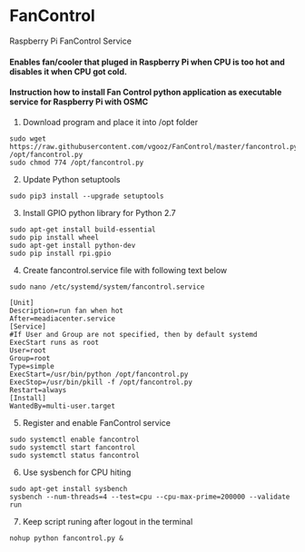 # FanControl
Raspberry Pi FanControl Service

#### Enables fan/cooler that pluged in Raspberry Pi when CPU is too hot and disables it when CPU got cold.

#### Instruction how to install Fan Control python application as executable service for Raspberry Pi with OSMC

1. Download program and place it into /opt folder
```
sudo wget https://raw.githubusercontent.com/vgooz/FanControl/master/fancontrol.py /opt/fancontrol.py
sudo chmod 774 /opt/fancontrol.py
```
2. Update Python setuptools

`sudo pip3 install --upgrade setuptools`

3. Install GPIO python library for Python 2.7
```
sudo apt-get install build-essential
sudo pip install wheel
sudo apt-get install python-dev
sudo pip install rpi.gpio
```
4. Create fancontrol.service file with following text below

`sudo nano /etc/systemd/system/fancontrol.service`

```
[Unit]
Description=run fan when hot
After=meadiacenter.service
[Service]
#If User and Group are not specified, then by default systemd ExecStart runs as root
User=root
Group=root
Type=simple
ExecStart=/usr/bin/python /opt/fancontrol.py
ExecStop=/usr/bin/pkill -f /opt/fancontrol.py
Restart=always
[Install]
WantedBy=multi-user.target
```
5. Register and enable FanControl service
```
sudo systemctl enable fancontrol
sudo systemctl start fancontrol
sudo systemctl status fancontrol
```
6. Use sysbench for CPU hiting
```
sudo apt-get install sysbench
sysbench --num-threads=4 --test=cpu --cpu-max-prime=200000 --validate run
```
7. Keep script runing after logout in the terminal

`nohup python fancontrol.py &`
